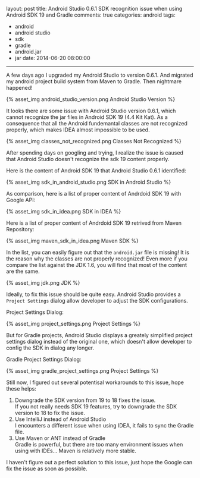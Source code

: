 layout: post
title: Android Studio 0.6.1 SDK recognition issue when using Android SDK 19 and Gradle
comments: true
categories: android
tags:
  - android
  - android studio
  - sdk
  - gradle
  - android.jar
  - jar
date: 2014-06-20 08:00:00
---
A few days ago I upgraded my Android Studio to version 0.6.1. And migrated my android project build system from Maven to Gradle. Then nightmare happened!

{% asset_img android_studio_version.png Android Studio Version %}

It looks there are some issue with Android Studio version 0.6.1, which cannot recognize the jar files in Android SDK 19 (4.4 Kit Kat). As a consequence that all the Android fundemantal classes are not recognized properly, which makes IDEA almost impossible to be used.

{% asset_img classes_not_recognized.png Classes Not Recognized %}

After spending days on googling and trying, I realize the issue is caused that Android Studio doesn't recognize the sdk 19 content properly.

Here is the content of Android SDK 19 that Android Studio 0.6.1 identified:

{% asset_img sdk_in_android_studio.png SDK in Android Studio %}

As comparison, here is a list of proper content of Andrdoid SDK 19 with Google API:

{% asset_img sdk_in_idea.png SDK in IDEA %}

Here is a list of proper content of Andrdoid SDK 19 retrived from Maven Repository:

{% asset_img maven_sdk_in_idea.png Maven SDK %}

In the list, you can easily figure out that the `android.jar` file is missing! It is the reason why the classes are not properly recognized! Even more if you compare the list against the JDK 1.6, you will find that most of the content are the same.

{% asset_img jdk.png JDK %}

Ideally, to fix this issue should be quite easy. Android Studio provides a `Project Settings` dialog allow developer to adjust the SDK configurations.

Project Settings Dialog:

{% asset_img project_settings.png Project Settings %}

But for Gradle projects, Android Studio displays a greately simplified project settings dialog instead of the original one, which doesn't allow developer to config the SDK in dialog any longer.

Gradle Project Settings Dialog:

{% asset_img gradle_project_settings.png Project Settings  %}

Still now, I figured out several potentisal workarounds to this issue, hope these helps:

1. Downgrade the SDK version from 19 to 18 fixes the issue.  
  If you not really needs SDK 19 features, try to downgrade the SDK version to 18 to fix the issue.
2. Use IntelliJ instead of Android Studio  
  I encounters a different issue when using IDEA, it fails to sync the Gradle file.
3. Use Maven or ANT instead of Gradle  
  Gradle is powerful, but there are too many environment issues when using with IDEs... Maven is relatively more stable.

I haven't figure out a perfect solution to this issue, just hope the Google can fix the issue as soon as possible.
